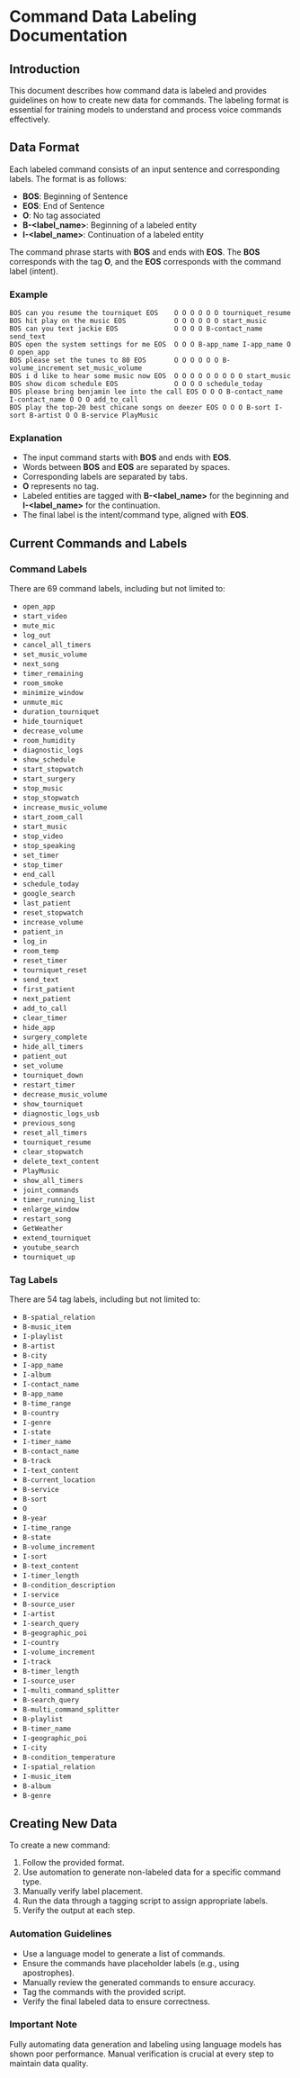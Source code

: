 # Command Data Labeling Documentation

## Introduction
This document describes how command data is labeled and provides guidelines on how to create new data for commands. The labeling format is essential for training models to understand and process voice commands effectively.

## Data Format
Each labeled command consists of an input sentence and corresponding labels. The format is as follows:

- **BOS**: Beginning of Sentence
- **EOS**: End of Sentence
- **O**: No tag associated
- **B-<label_name>**: Beginning of a labeled entity
- **I-<label_name>**: Continuation of a labeled entity

The command phrase starts with **BOS** and ends with **EOS**. The **BOS** corresponds with the tag **O**, and the **EOS** corresponds with the command label (intent).

### Example
```
BOS can you resume the tourniquet EOS    O O O O O O tourniquet_resume
BOS hit play on the music EOS            O O O O O O start_music
BOS can you text jackie EOS              O O O O B-contact_name send_text
BOS open the system settings for me EOS  O O O B-app_name I-app_name O O open_app
BOS please set the tunes to 80 EOS       O O O O O O B-volume_increment set_music_volume
BOS i d like to hear some music now EOS  O O O O O O O O O start_music
BOS show dicom schedule EOS              O O O O schedule_today
BOS please bring benjamin lee into the call EOS O O O B-contact_name I-contact_name O O O add_to_call
BOS play the top-20 best chicane songs on deezer EOS O O O B-sort I-sort B-artist O O B-service PlayMusic
```

### Explanation
- The input command starts with **BOS** and ends with **EOS**.
- Words between **BOS** and **EOS** are separated by spaces.
- Corresponding labels are separated by tabs.
- **O** represents no tag.
- Labeled entities are tagged with **B-<label_name>** for the beginning and **I-<label_name>** for the continuation.
- The final label is the intent/command type, aligned with **EOS**.

## Current Commands and Labels
### Command Labels
There are 69 command labels, including but not limited to:
- `open_app`
- `start_video`
- `mute_mic`
- `log_out`
- `cancel_all_timers`
- `set_music_volume`
- `next_song`
- `timer_remaining`
- `room_smoke`
- `minimize_window`
- `unmute_mic`
- `duration_tourniquet`
- `hide_tourniquet`
- `decrease_volume`
- `room_humidity`
- `diagnostic_logs`
- `show_schedule`
- `start_stopwatch`
- `start_surgery`
- `stop_music`
- `stop_stopwatch`
- `increase_music_volume`
- `start_zoom_call`
- `start_music`
- `stop_video`
- `stop_speaking`
- `set_timer`
- `stop_timer`
- `end_call`
- `schedule_today`
- `google_search`
- `last_patient`
- `reset_stopwatch`
- `increase_volume`
- `patient_in`
- `log_in`
- `room_temp`
- `reset_timer`
- `tourniquet_reset`
- `send_text`
- `first_patient`
- `next_patient`
- `add_to_call`
- `clear_timer`
- `hide_app`
- `surgery_complete`
- `hide_all_timers`
- `patient_out`
- `set_volume`
- `tourniquet_down`
- `restart_timer`
- `decrease_music_volume`
- `show_tourniquet`
- `diagnostic_logs_usb`
- `previous_song`
- `reset_all_timers`
- `tourniquet_resume`
- `clear_stopwatch`
- `delete_text_content`
- `PlayMusic`
- `show_all_timers`
- `joint_commands`
- `timer_running_list`
- `enlarge_window`
- `restart_song`
- `GetWeather`
- `extend_tourniquet`
- `youtube_search`
- `tourniquet_up`

### Tag Labels
There are 54 tag labels, including but not limited to:
- `B-spatial_relation`
- `B-music_item`
- `I-playlist`
- `B-artist`
- `B-city`
- `I-app_name`
- `I-album`
- `I-contact_name`
- `B-app_name`
- `B-time_range`
- `B-country`
- `I-genre`
- `I-state`
- `I-timer_name`
- `B-contact_name`
- `B-track`
- `I-text_content`
- `B-current_location`
- `B-service`
- `B-sort`
- `O`
- `B-year`
- `I-time_range`
- `B-state`
- `B-volume_increment`
- `I-sort`
- `B-text_content`
- `I-timer_length`
- `B-condition_description`
- `I-service`
- `B-source_user`
- `I-artist`
- `I-search_query`
- `B-geographic_poi`
- `I-country`
- `I-volume_increment`
- `I-track`
- `B-timer_length`
- `I-source_user`
- `I-multi_command_splitter`
- `B-search_query`
- `B-multi_command_splitter`
- `B-playlist`
- `B-timer_name`
- `I-geographic_poi`
- `I-city`
- `B-condition_temperature`
- `I-spatial_relation`
- `I-music_item`
- `B-album`
- `B-genre`

## Creating New Data
To create a new command:
1. Follow the provided format.
2. Use automation to generate non-labeled data for a specific command type.
3. Manually verify label placement.
4. Run the data through a tagging script to assign appropriate labels.
5. Verify the output at each step.

### Automation Guidelines
- Use a language model to generate a list of commands.
- Ensure the commands have placeholder labels (e.g., using apostrophes).
- Manually review the generated commands to ensure accuracy.
- Tag the commands with the provided script.
- Verify the final labeled data to ensure correctness.

### Important Note
Fully automating data generation and labeling using language models has shown poor performance. Manual verification is crucial at every step to maintain data quality.